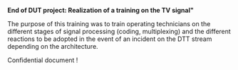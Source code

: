 **End of DUT project: Realization of a training on the TV signal"**

The purpose of this training was to train operating technicians on the different stages of signal processing (coding, multiplexing) and the different reactions to be adopted in the event of an incident on the DTT stream depending on the architecture.

Confidential document !